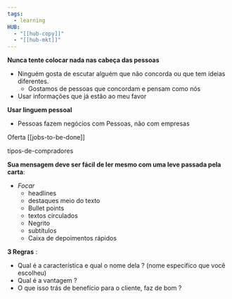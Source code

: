 ```yaml
---
tags:
  - learning
HUB:
  - "[[hub-copy]]"
  - "[[hub-mkt]]"
---
```


**Nunca tente colocar nada nas cabeça das pessoas**
-  Ninguém gosta de escutar alguém que não concorda ou que tem ideias diferentes.
	- Gostamos de pessoas que concordam e pensam como nós
- Usar informações que já estão ao meu favor

**Usar linguem pessoal**
- Pessoas fazem negócios com Pessoas, não com empresas

Oferta [[jobs-to-be-done]]

tipos-de-compradores

**Sua mensagem deve ser fácil de ler mesmo com uma leve passada pela carta**:
- *Focar* 
	- headlines
	- destaques meio do texto
	- Bullet points
	- textos circulados
	- Negrito
	- subtítulos
	- Caixa de depoimentos rápidos


**3 Regras** :
- Qual é a característica e qual o nome dela ? (nome especifico que você escolheu)
- Qual é a vantagem ?
- O que isso trás de benefício para o cliente, faz de bom ? 

